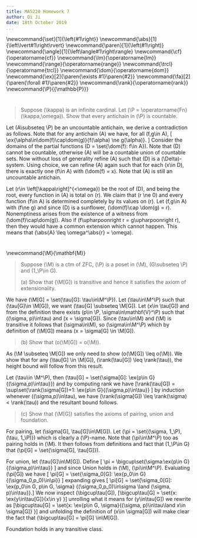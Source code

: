 ```yaml
---
title: MA5220 Homework 7
author: Qi Ji
date: 18th October 2019
...
```


\newcommand{\set}[1]{\left\{#1\right\}}
\newcommand{\abs}[1]{\left\lvert#1\right\rvert}
\newcommand{\paren}[1]{\left(#1\right)}
\newcommand{\angle}[1]{\left\langle#1\right\rangle}
\newcommand{\cf}{\operatorname{cf}}
\newcommand{\Im}{\operatorname{Im}}
\newcommand{\range}{\operatorname{range}}
\newcommand{\trcl}{\operatorname{trcl}}
\newcommand{\dom}{\operatorname{dom}}
\newcommand{\ex}[2]{\paren{\exists #1}\paren{#2}}
\newcommand{\fa}[2]{\paren{\forall #1}\paren{#2}}
\newcommand{\rank}{\operatorname{rank}}
\newcommand{\P}{{\mathbb{P}}}

#

> Suppose \(\kappa\) is an infinite cardinal.
> Let \(\P = \operatorname{Fn}(\kappa,\omega)\).
> Show that every antichain in \(\P\) is countable.

Let \(A\subseteq \P\) be an uncountable antichain, we derive a contradiction as follows.
Note that for any antichain \(A\) we have, for all \(f,g\in A\),
\[ \ex{\alpha\in\dom(f)\cap\dom(g)}{f(\alpha) \ne g(\alpha)}. \]
Consider the domains of the partial functions \(D = \set{\dom(f): f\in A}\).
Note that \(D\) cannot be countable, otherwise \(A\) will be a countable union of countable sets.
Now without loss of generality refine \(A\) such that \(D\) is a \(\Delta\)-system.
Using choice, we can refine \(A\) again such that for each \(x\in D\), there is exactly one \(f\in A\) with \(\dom(f) = x\).
Note that \(A\) is still an uncountable antichain.

Let \(r\in \left[\kappa\right]^{<\omega}\) be the root of \(D\),
and being the root, every function in \(A\) is total on \(r\).
We claim that \(r \ne 0\) and every function \(f\in A\) is determined completely by its values on \(r\).
Let \(f,g\in A\) with \(f\ne g\) and since \(D\) is a sunflower, \(\dom(f)\cap \dom(g) = r\).
Nonemptiness arises from the existence of a witness from \(\dom(f)\cap\dom(g)\).
Also if \(f\upharpoonright r = g\upharpoonright r\), then they would have a common extension which cannot happen.
This means that \(\abs{A} \leq \omega^\abs{r} = \omega\).

#

\newcommand{\M}{\mathbf{M}}

> Suppose \(\M\) is a ctm of ZFC, \(\P\) is a poset in \(\M\),
> \(G\subseteq \P\) and \(1_\P\in G\).
>
> (a) Show that \(\M[G]\) is transitive and hence it satisfies the axiom of extensionality.

We have \(\M[G] = \set{\tau[G]: \tau\in\M^\P}\).
Let \(\tau\in\M^\P\) such that \(\tau[G]\in \M[G]\),
we want \(\tau[G] \subseteq \M[G]\).
Let \(x\in \tau[G]\) and from the definition
there exists \(p\in \P, \sigma\in\mathbf{V}^\P\) such that \((\sigma, p)\in\tau\) and \(x = \sigma[G]\).
Since \(\tau\in\M\) and \(\M\) is transitive it follows that \(\sigma\in\M\), so
\(\sigma\in\M^\P\) which by definition of \(\M[G]\) means \(x = \sigma[G] \in \M[G]\).

> (b) Show that \(o(\M[G]) = o(\M)\).

As \(\M \subseteq \M[G]\) we only need to show \(o(\M[G]) \leq o(\M)\).
We show that for any \(\tau[G] \in \M[G]\), \(\rank(\tau[G]) \leq \rank(\tau)\),
the height bound will follow from this result.

Let \(\tau\in \M^\P\), then
\(\tau[G] = \set{\sigma[G]: \ex{p\in G}{(\sigma,p)\in\tau}}\)
and by computing rank we have
\[\rank(\tau[G]) = \sup\set{\rank(\sigma[G])+1: \ex{p\in G}{(\sigma,p)\in\tau}} \]
by induction whenever \((\sigma,p)\in\tau\), we have \(\rank(\sigma[G]) \leq \rank(\sigma) < \rank(\tau)\)
and the resultant bound follows.

> (c) Show that \(\M[G]\) satisfies the axioms of pairing, union and foundation.

For pairing, let \(\sigma[G], \tau[G]\in\M[G]\).
Let \(\pi = \set{(\sigma, 1_\P), (\tau, 1_\P)}\) which is clearly a \(\P\)-name.
Note that \(\pi\in\M^\P\) too as pairing holds in \(\M\).
It then follows from definitions and fact that \(1_\P\in G\) that
\(\pi[G] = \set{\sigma[G], \tau[G]}\).

For union, let \(\tau[G]\in\M[G]\). Define
\[ \pi = \bigcup\set{\sigma:\ex{p\in G}{(\sigma,p)\in\tau}} \]
and since Union holds in \(\M\), \(\pi\in\M^\P\).
Evaluating \(\pi[G]\) we have
\[ \pi[G] = \set{\sigma_0[G]: \ex{p_0\in G}{(\sigma_0,p_0)\in\pi}} \]
expanding gives
\[ \pi[G] = \set{\sigma_0[G]: \ex{p_0\in G, p\in G, \sigma}
{(\sigma_0,p_0)\in\sigma \land (\sigma, p)\in\tau}}.\]
We now inspect \(\bigcup\tau[G]\),
\[\bigcup\tau[G] = \set{x:
\ex{y\in\tau[G]}{x\in y}
}\]
unrolling what it means for \(y\in\tau[G]\) we rewrite as
\[\bigcup\tau[G] = \set{x:
\ex{p\in G, \sigma}{(\sigma, p)\in\tau\land x\in \sigma[G]}
}\]
and unfolding the definition of \(x\in \sigma[G]\) will make clear the fact that
\(\bigcup\tau[G] = \pi[G] \in\M[G]\).

Foundation holds in any transitive class.


<div style="height:50vh"></div>

